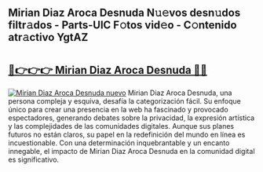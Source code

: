## Mirian Diaz Aroca Desnuda N𝚞𝚎vos desn𝚞dos filtr𝚊dos - Parts-UlC F𝚘tos vid𝚎o - C𝚘ntenido atr𝚊ctivo YgtAZ

# <h2><a href="http://mb1dkb.tromn.icu/?c=Mirian+Diaz+Aroca+Desnuda">🔗👉👉👉 Mirian Diaz Aroca Desnuda 🔗🔗</a></h2>

[![Mirian Diaz Aroca Desnuda nuevo](https://i.imgur.com/pEAQMta.gif)](http://mb1dkb.tromn.icu/?c=Mirian+Diaz+Aroca+Desnuda)
Mirian Diaz Aroca Desnuda, una persona compleja y esquiva, desafía la categorización fácil. Su enfoque único para crear una presencia en la web ha fascinado y provocado espectadores, generando debates sobre la privacidad, la expresión artística y las complejidades de las comunidades digitales. Aunque sus planes futuros no están claros, su papel en la redefinición del mundo en línea es incuestionable. Con una determinación inquebrantable y un encanto innegable, el impacto de Mirian Diaz Aroca Desnuda en la comunidad digital es significativo.
